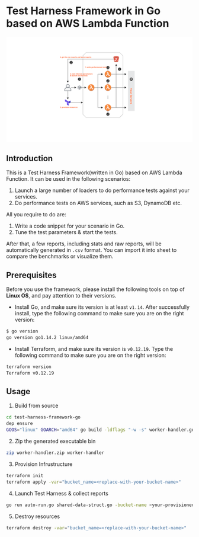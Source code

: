 # Test Harness Framework in Go based on AWS Lambda Function

![](test-harness-framework-go.png)

## Introduction

This is a Test Harness Framework(written in Go) based on AWS Lambda Function. It can be used in the following scenarios:

1. Launch a large number of loaders to do performance tests against your services.
2. Do performance tests on AWS services, such as S3, DynamoDB etc.

All you require to do are:

1. Write a code snippet for your scenario in Go.
2. Tune the test parameters & start the tests.

After that, a few reports, including stats and raw reports, will be automatically generated in `.csv` format. You can import it into sheet to compare the benchmarks or visualize them.

## Prerequisites

Before you use the framework, please install the following tools on top of **Linux OS**, and pay attention to their versions.

* Install Go, and make sure its version is at least `v1.14`. After successfully install, type the following command to make sure you are on the right version:

```bash
$ go version
go version go1.14.2 linux/amd64
```

* Install Terraform, and make sure its version is `v0.12.19`. Type the following command to make sure you are on the right version:

```bash
terraform version
Terraform v0.12.19
```

## Usage

1. Build from source

```bash
cd test-harness-framework-go
dep ensure
GOOS="linux" GOARCH="amd64" go build -ldflags "-w -s" worker-handler.go shared-data-struct.go *Performancer.go
```

2. Zip the generated executable bin

```bash
zip worker-handler.zip worker-handler
```

3. Provision Infrustructure

```bash
terraform init
terraform apply -var="bucket_name=<replace-with-your-bucket-name>"
```

4. Launch Test Harness & collect reports

```bash
go run auto-run.go shared-data-struct.go -bucket-name <your-provisioned-bucket-name-in-step-3>
```

5. Destroy resources

```bash
terraform destroy -var="bucket_name=<replace-with-your-bucket-name>"
```